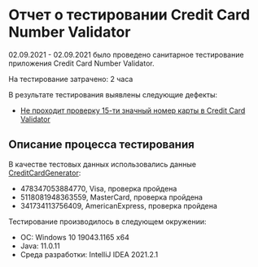 # Отчет о тестировании Credit Card Number Validator

02.09.2021 - 02.09.2021 было проведено санитарное тестирование приложения Credit Card Number Validator.

На тестирование затрачено: 2 часа

В результате тестирования выявлены следующие дефекты:
* [Не проходит проверку 15-ти значный номер карты в Credit Card Validator](https://github.com/bigsurmoon/java01/issues/1)

## Описание процесса тестирования

В качестве тестовых данных использовались данные [CreditCardGenerator](https://creditcardgenerator.in):
* 478347053884770, Visa, проверка пройдена
* 5118081948363559, MasterCard, проверка пройдена
* 341734113756409, AmericanExpress, проверка пройдена

Тестирование производилось в следующем окружении:
* ОС: Windows 10 19043.1165 x64
* Java: 11.0.11
* Среда разработки: IntelliJ IDEA 2021.2.1
